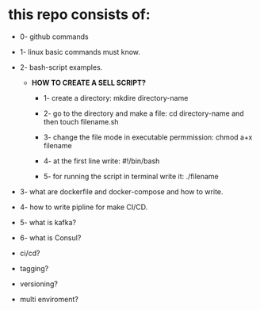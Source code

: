 # this repo consists of:

- 0- github commands

- 1- linux basic commands must know.

- 2- bash-script examples.
  - **HOW TO CREATE A SELL SCRIPT?**
    - 1- create a directory:
       mkdire directory-name

    - 2- go to the directory and make a file:
       cd directory-name and then touch filename.sh

    - 3- change the file mode in executable permmission:
       chmod a+x filename

    - 4- at the first line write:
       #!/bin/bash

    - 5- for running the script in terminal write it:
       ./filename
       
- 3- what are dockerfile and docker-compose and how to write.
- 4- how to write pipline for make CI/CD.
- 5- what is kafka?
- 6- what is Consul?

- ci/cd?
- tagging?
- versioning?
- multi enviroment?